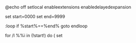 @echo off
setlocal enableextensions enabledelayedexpansion

set start=0000
set end=9999

:loop
if %start%==%end% goto endloop

for /l %%i in (!start!) do ( 
	set 
